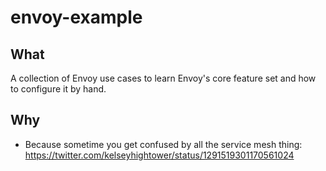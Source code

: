 # envoy-example

## What

A collection of Envoy use cases to learn Envoy's core feature set and how to configure it by hand.

## Why
* Because sometime you get confused by all the service mesh thing: https://twitter.com/kelseyhightower/status/1291519301170561024
